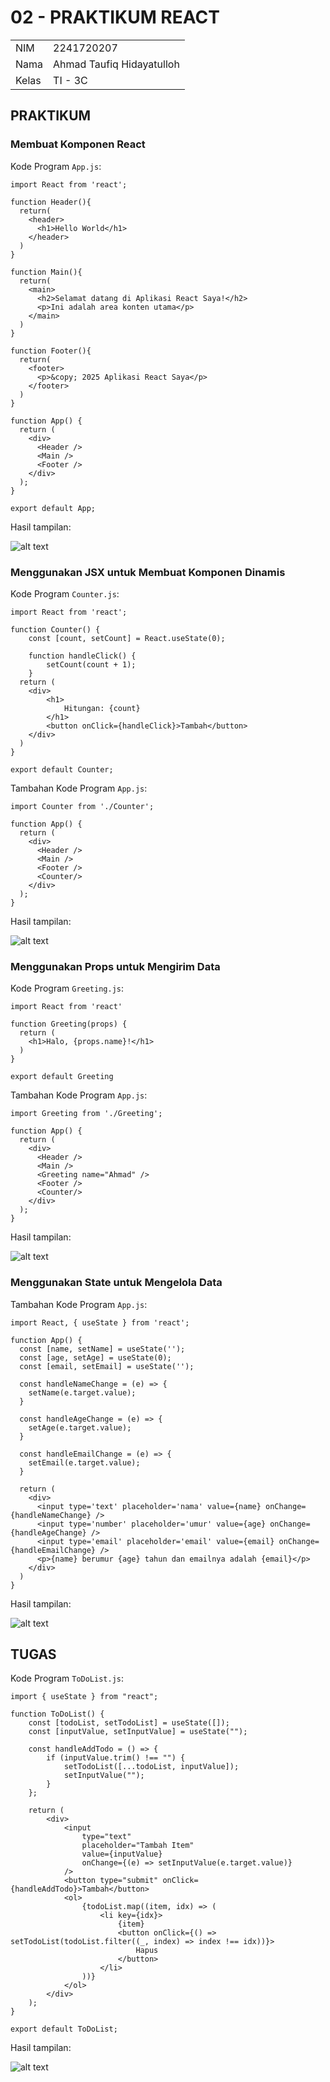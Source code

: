 # 02 - PRAKTIKUM REACT
|           |                               |
|-----------|-------------------------------------|
| NIM       | 2241720207                          |
| Nama      | Ahmad Taufiq Hidayatulloh                  |
| Kelas     | TI - 3C                             |

## PRAKTIKUM
### Membuat Komponen React
Kode Program `App.js`:
```
import React from 'react';

function Header(){
  return(
    <header>
      <h1>Hello World</h1>
    </header>
  )
}

function Main(){
  return(
    <main>
      <h2>Selamat datang di Aplikasi React Saya!</h2>
      <p>Ini adalah area konten utama</p>
    </main>
  )
}

function Footer(){
  return(
    <footer>
      <p>&copy; 2025 Aplikasi React Saya</p>
    </footer>
  )
}

function App() {
  return (
    <div>
      <Header />
      <Main />
      <Footer />
    </div>
  );
}

export default App;
```

Hasil tampilan:

![alt text](image.png)

### Menggunakan JSX untuk Membuat Komponen Dinamis
Kode Program `Counter.js`:
```
import React from 'react';

function Counter() {
    const [count, setCount] = React.useState(0);

    function handleClick() {
        setCount(count + 1);
    }
  return (
    <div>
        <h1>
            Hitungan: {count}
        </h1>
        <button onClick={handleClick}>Tambah</button>
    </div>
  )
}

export default Counter;
```
Tambahan Kode Program `App.js`:
```
import Counter from './Counter';

function App() {
  return (
    <div>
      <Header />
      <Main />
      <Footer />
      <Counter/>
    </div>
  );
}
```

Hasil tampilan:

![alt text](image-1.png)

### Menggunakan Props untuk Mengirim Data

Kode Program `Greeting.js`:
```
import React from 'react'

function Greeting(props) {
  return (
    <h1>Halo, {props.name}!</h1>
  )
}

export default Greeting
```

Tambahan Kode Program `App.js`:
```
import Greeting from './Greeting';

function App() {
  return (
    <div>
      <Header />
      <Main />
      <Greeting name="Ahmad" />
      <Footer />
      <Counter/>
    </div>
  );
}
```

Hasil tampilan:

![alt text](image-2.png)

### Menggunakan State untuk Mengelola Data

Tambahan Kode Program `App.js`:
```
import React, { useState } from 'react';

function App() {
  const [name, setName] = useState('');
  const [age, setAge] = useState(0);
  const [email, setEmail] = useState('');

  const handleNameChange = (e) => {
    setName(e.target.value);
  }

  const handleAgeChange = (e) => {
    setAge(e.target.value);
  }

  const handleEmailChange = (e) => {
    setEmail(e.target.value);
  }

  return (
    <div>
      <input type='text' placeholder='nama' value={name} onChange={handleNameChange} />
      <input type='number' placeholder='umur' value={age} onChange={handleAgeChange} />
      <input type='email' placeholder='email' value={email} onChange={handleEmailChange} />
      <p>{name} berumur {age} tahun dan emailnya adalah {email}</p>
    </div>
  )
}
```

Hasil tampilan:

![alt text](image-3.png)

## TUGAS

Kode Program `ToDoList.js`:
```
import { useState } from "react";

function ToDoList() {
    const [todoList, setTodoList] = useState([]);
    const [inputValue, setInputValue] = useState("");

    const handleAddTodo = () => {
        if (inputValue.trim() !== "") {
            setTodoList([...todoList, inputValue]);
            setInputValue(""); 
        }
    };

    return (
        <div>
            <input
                type="text"
                placeholder="Tambah Item"
                value={inputValue}
                onChange={(e) => setInputValue(e.target.value)}
            />
            <button type="submit" onClick={handleAddTodo}>Tambah</button>
            <ol>
                {todoList.map((item, idx) => (
                    <li key={idx}>
                        {item} 
                        <button onClick={() => setTodoList(todoList.filter((_, index) => index !== idx))}>
                            Hapus
                        </button>
                    </li>
                ))}
            </ol> 
        </div>
    );
}

export default ToDoList;
```

Hasil tampilan:

![alt text](image-4.png)